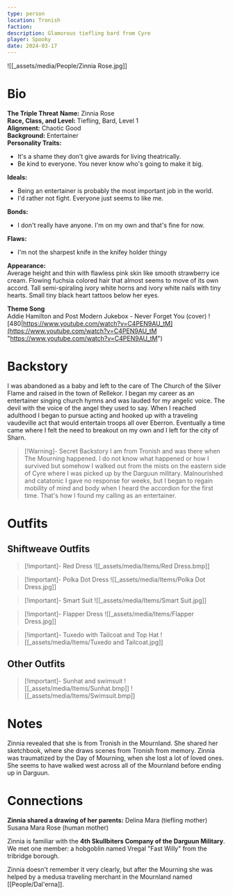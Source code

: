 ```yaml
---
type: person
location: Tronish
faction: 
description: Glamorous tiefling bard from Cyre
player: Spooky
date: 2024-03-17
---
```

![[_assets/media/People/Zinnia Rose.jpg]]
# Bio

**The Triple Threat** **Name:** Zinnia Rose <br />
**Race, Class, and Level:** Tiefling, Bard, Level 1 <br />
**Alignment:** Chaotic Good <br />
**Background:** Entertainer <br />
**Personality Traits:**
- It's a shame they don't give awards for living theatrically.
- Be kind to everyone. You never know who's going to make it big.

**Ideals:**
- Being an entertainer is probably the most important job in the world.
- I'd rather not fight. Everyone just seems to like me.

**Bonds:**
- I don't really have anyone. I'm on my own and that's fine for now.

**Flaws:**
- I'm not the sharpest knife in the knifey holder thingy

**Appearance:** <br />
Average height and thin with flawless pink skin like smooth strawberry ice cream. Flowing fuchsia colored hair that almost seems to move of its own accord. Tall semi-spiraling ivory white horns and ivory white nails with tiny hearts. Small tiny black heart tattoos below her eyes.

**Theme Song** <br />
Addie Hamilton and Post Modern Jukebox - Never Forget You (cover)
![480|https://www.youtube.com/watch?v=C4PEN9AU_tM](https://www.youtube.com/watch?v=C4PEN9AU_tM "https://www.youtube.com/watch?v=C4PEN9AU_tM")
# Backstory

I was abandoned as a baby and left to the care of The Church of the Silver Flame and raised in the town of Rellekor. I began my career as an entertainer singing church hymns and was lauded for my angelic voice. The devil with the voice of the angel they used to say. When I reached adulthood I began to pursue acting and hooked up with a traveling vaudeville act that would entertain troops all over Eberron. Eventually a time came where I felt the need to breakout on my own and I left for the city of Sharn. 

> [!Warning]- Secret Backstory
> I am from Tronish and was there when The Mourning happened. I do not know what happened or how I survived but somehow I walked out from the mists on the eastern side of Cyre where I was picked up by the Darguun military. Malnourished and catatonic I gave no response for weeks, but I began to regain mobility of mind and body when I heard the accordion for the first time. That's how I found my calling as an entertainer. 

# Outfits

## Shiftweave Outfits
> [!important]- Red Dress
> ![[_assets/media/Items/Red Dress.bmp]]

> [!important]- Polka Dot Dress
> ![[_assets/media/Items/Polka Dot Dress.jpg]]

> [!important]- Smart Suit
> ![[_assets/media/Items/Smart Suit.jpg]]

> [!important]- Flapper Dress
> ![[_assets/media/Items/Flapper Dress.jpg]]

> [!important]- Tuxedo with Tailcoat and Top Hat
> ![[_assets/media/Items/Tuxedo and Tailcoat.jpg]]

## Other Outfits
> [!important]- Sunhat and swimsuit
> ![[_assets/media/Items/Sunhat.bmp]]
> ![[_assets/media/Items/Swimsuit.bmp]]


# Notes

Zinnia revealed that she is from Tronish in the Mournland. She shared her sketchbook, where she draws scenes from Tronish from memory. Zinnia was traumatized by the Day of Mourning, when she lost a lot of loved ones. She seems to have walked west across all of the Mournland before ending up in Darguun.


# Connections

**Zinnia shared a drawing of her parents:**
Delina Mara (tiefling mother)
Susana Mara Rose (human mother)

Zinnia is familiar with the **4th Skullbiters Company of the Darguun Military**. We met one member: a hobgoblin named Vregal "Fast Willy" from the tribridge borough. 

Zinnia doesn't remember it very clearly, but after the Mourning she was helped by a medusa traveling merchant in the Mournland named [[People/Dal'erna]].